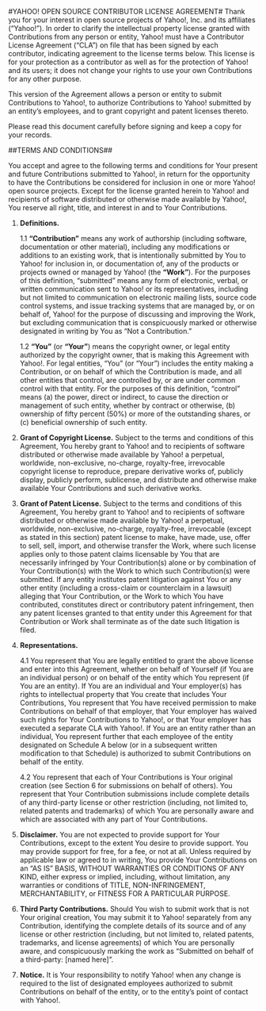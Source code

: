 #YAHOO! OPEN SOURCE CONTRIBUTOR LICENSE AGREEMENT#
Thank you for your interest in open source projects of Yahoo!, Inc. and its affiliates (“Yahoo!”). In order to clarify the intellectual property license granted with Contributions from any person or entity, Yahoo! must have a Contributor License Agreement (“CLA”) on file that has been signed by each contributor, indicating agreement to the license terms below. This license is for your protection as a contributor as well as for the protection of Yahoo! and its users; it does not change your rights to use your own Contributions for any other purpose.

This version of the Agreement allows a person or entity to submit Contributions to Yahoo!, to authorize Contributions to Yahoo! submitted by an entity’s employees, and to grant copyright and patent licenses thereto.

Please read this document carefully before signing and keep a copy for your records.

##TERMS AND CONDITIONS##

You accept and agree to the following terms and conditions for Your present and future Contributions submitted to Yahoo!, in return for the opportunity to have the Contributions be considered for inclusion in one or more Yahoo! open source projects. Except for the license granted herein to Yahoo! and recipients of software distributed or otherwise made available by Yahoo!, You reserve all right, title, and interest in and to Your Contributions.

1. **Definitions.**

    1.1 **“Contribution”** means any work of authorship (including software, documentation or other material), including any modifications or additions to an existing work, that is intentionally submitted by You to Yahoo! for inclusion in, or documentation of, any of the products or projects owned or managed by Yahoo! (the **“Work”**). For the purposes of this definition, “submitted” means any form of electronic, verbal, or written communication sent to Yahoo! or its representatives, including but not limited to communication on electronic mailing lists, source code control systems, and issue tracking systems that are managed by, or on behalf of, Yahoo! for the purpose of discussing and improving the Work, but excluding communication that is conspicuously marked or otherwise designated in writing by You as “Not a Contribution.”

    1.2 **“You”** (or **“Your”**) means the copyright owner, or legal entity authorized by the copyright owner, that is making this Agreement with Yahoo!. For legal entities, “You” (or “Your”) includes the entity making a Contribution, or on behalf of which the Contribution is made, and all other entities that control, are controlled by, or are under common control with that entity. For the purposes of this definition, “control” means (a) the power, direct or indirect, to cause the direction or management of such entity, whether by contract or otherwise, (b) ownership of fifty percent (50%) or more of the outstanding shares, or (c) beneficial ownership of such entity.

2. **Grant of Copyright License.** Subject to the terms and conditions of this Agreement, You hereby grant to Yahoo! and to recipients of software distributed or otherwise made available by Yahoo! a perpetual, worldwide, non-exclusive, no-charge, royalty-free, irrevocable copyright license to reproduce, prepare derivative works of, publicly display, publicly perform, sublicense, and distribute and otherwise make available Your Contributions and such derivative works.

3. **Grant of Patent License.** Subject to the terms and conditions of this Agreement, You hereby grant to Yahoo! and to recipients of software distributed or otherwise made available by Yahoo! a perpetual, worldwide, non-exclusive, no-charge, royalty-free, irrevocable (except as stated in this section) patent license to make, have made, use, offer to sell, sell, import, and otherwise transfer the Work, where such license applies only to those patent claims licensable by You that are necessarily infringed by Your Contribution(s) alone or by combination of Your Contribution(s) with the Work to which such Contribution(s) were submitted. If any entity institutes patent litigation against You or any other entity (including a cross-claim or counterclaim in a lawsuit) alleging that Your Contribution, or the Work to which You have contributed, constitutes direct or contributory patent infringement, then any patent licenses granted to that entity under this Agreement for that Contribution or Work shall terminate as of the date such litigation is filed.

4. **Representations.**

    4.1 You represent that You are legally entitled to grant the above license and enter into this Agreement, whether on behalf of Yourself (if You are an individual person) or on behalf of the entity which You represent (if You are an entity). If You are an individual and Your employer(s) has rights to intellectual property that You create that includes Your Contributions, You represent that You have received permission to make Contributions on behalf of that employer, that Your employer has waived such rights for Your Contributions to Yahoo!, or that Your employer has executed a separate CLA with Yahoo!. If You are an entity rather than an individual, You represent further that each employee of the entity designated on Schedule A below (or in a subsequent written modification to that Schedule) is authorized to submit Contributions on behalf of the entity.

    4.2 You represent that each of Your Contributions is Your original creation (see Section 6 for submissions on behalf of others). You represent that Your Contribution submissions include complete details of any third-party license or other restriction (including, not limited to, related patents and trademarks) of which You are personally aware and which are associated with any part of Your Contributions.

5. **Disclaimer.** You are not expected to provide support for Your Contributions, except to the extent You desire to provide support. You may provide support for free, for a fee, or not at all. Unless required by applicable law or agreed to in writing, You provide Your Contributions on an “AS IS” BASIS, WITHOUT WARRANTIES OR CONDITIONS OF ANY KIND, either express or implied, including, without limitation, any warranties or conditions of TITLE, NON-INFRINGEMENT, MERCHANTABILITY, or FITNESS FOR A PARTICULAR PURPOSE.

6. **Third Party Contributions.** Should You wish to submit work that is not Your original creation, You may submit it to Yahoo! separately from any Contribution, identifying the complete details of its source and of any license or other restriction (including, but not limited to, related patents, trademarks, and license agreements) of which You are personally aware, and conspicuously marking the work as “Submitted on behalf of a third-party: [named here]”.

7. **Notice.** It is Your responsibility to notify Yahoo! when any change is required to the list of designated employees authorized to submit Contributions on behalf of the entity, or to the entity’s point of contact with Yahoo!.
